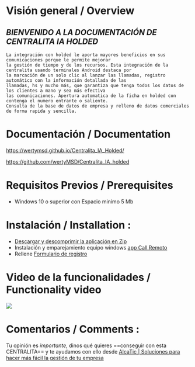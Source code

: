 
# Visión general / Overview

## *BIENVENIDO A LA DOCUMENTACIÓN DE CENTRALITA IA HOLDED*

    La integración con holded le aporta mayores beneficios en sus comunicaciones porque le permite mejorar 
    la gestión de tiempo y de los recursos. Esta integración de la centralita usando terminales Android destaca por 
    la marcación de un solo clic al lanzar las llamadas, registro automático con la información detallada de las 
    llamadas, hs y mucho más, que garantiza que tenga todos los datos de los clientes a mano y sea más efectiva 
    las comunicaciones. Apertura automatica de la ficha en holded con contenga el numero entrante o saliente.
    Consulta de la base de datos de empresa y relleno de datos comerciales de forma rapida y sencilla.


# Documentación / Documentation

https://wertymsd.github.io/Centralita_IA_Holded/

https://github.com/wertyMSD/Centralita_IA_holded


# Requisitos Previos / Prerequisites
- Windows 10 o superior con Espacio minimo 5 Mb

# Instalación / Installation :
- [Descargar y descomprimir la aplicación en Zip](https://wertymsd.github.io/test/img/centralita_holded.zip)
- Instalación y emparejamiento equipo windows [app Call Remoto]()
- Rellene [Formulario de registro](https://forms.office.com/r/5k9k54cugV)


# Video de la funcionalidades / Functionality video
![](https://github.com/wertyMSD/Centralita_IA_Holded/blob/master/proceso.gif)


# Comentarios / Comments :

Tu opinión es *importante*, dinos qué quieres 
==conseguir con esta CENTRALITA== 
y te ayudamos con ello desde 
[AlcaTic | Soluciones para hacer más fácil la gestión de tu empresa](https://www.alcatic.com/)
